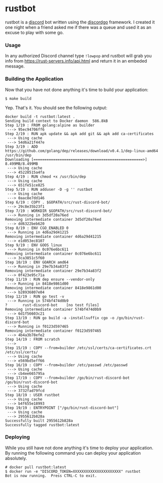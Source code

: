 # rustbot
 
rustbot is a [discord](https://discordapp.com/) bot written using the [discordgo](https://github.com/bwmarrin/discordgo) framework. I created it one night when a friend asked me if there was a queue and used it as an excuse to play with some go.

### Usage

In any authorized Discord channel type `!lowpop` and rustbot will grab you info from https://rust-servers.info/api.html and return it in an embeded message.

### Building the Application

Now that you have not done anything it's time to build your application:

```
$ make build
```

Yep. That's it. You should see the following output:

```
docker build -t rustbot:latest .
Sending build context to Docker daemon  586.8kB
Step 1/19 : FROM golang:alpine as builder
 ---> 95ec94706ff6
Step 2/19 : RUN apk update && apk add git && apk add ca-certificates
 ---> Using cache
 ---> 54d6a21f447e
Step 3/19 : ADD https://github.com/golang/dep/releases/download/v0.4.1/dep-linux-amd64 /usr/bin/dep
Downloading [==================================================>]  8.499MB/8.499MB
 ---> Using cache
 ---> 45228515a4fa
Step 4/19 : RUN chmod +x /usr/bin/dep
 ---> Using cache
 ---> 651fe51ce825
Step 5/19 : RUN adduser -D -g '' rustbot
 ---> Using cache
 ---> 0aac8e7dd146
Step 6/19 : COPY . $GOPATH/src/rust-discord-bot/
 ---> 29c8e35b23f1
Step 7/19 : WORKDIR $GOPATH/src/rust-discord-bot/
 ---> Running in 3d5df20a76ed
Removing intermediate container 3d5df20a76ed
 ---> dd6322beb620
Step 8/19 : ENV CGO_ENABLED 0
 ---> Running in 4d6a29d41215
Removing intermediate container 4d6a29d41215
 ---> e1d053ec8107
Step 9/19 : ENV GOOS linux
 ---> Running in 0c076e6bc611
Removing intermediate container 0c076e6bc611
 ---> 3ca3851c5f60
Step 10/19 : ENV GOARCH amd64
 ---> Running in 29e7b34a83f2
Removing intermediate container 29e7b34a83f2
 ---> 0f423e95c71a
Step 11/19 : RUN dep ensure --vendor-only
 ---> Running in 8418e9861d00
Removing intermediate container 8418e9861d00
 ---> b28936807e04
Step 12/19 : RUN go test -v
 ---> Running in 574bf474d0b9
?   	rust-discord-bot	[no test files]
Removing intermediate container 574bf474d0b9
 ---> 6d1f56603c21
Step 13/19 : RUN go build -a -installsuffix cgo -o /go/bin/rust-discord-bot
 ---> Running in f0123d597465
Removing intermediate container f0123d597465
 ---> 4b4a3b78efe2
Step 14/19 : FROM scratch
 ---> 
Step 15/19 : COPY --from=builder /etc/ssl/certs/ca-certificates.crt /etc/ssl/certs/
 ---> Using cache
 ---> e569bd5eff66
Step 16/19 : COPY --from=builder /etc/passwd /etc/passwd
 ---> Using cache
 ---> cb4ee665795a
Step 17/19 : COPY --from=builder /go/bin/rust-discord-bot /go/bin/rust-discord-bot
 ---> Using cache
 ---> 3732fad79fcd
Step 18/19 : USER rustbot
 ---> Using cache
 ---> b4f655e18993
Step 19/19 : ENTRYPOINT ["/go/bin/rust-discord-bot"]
 ---> Using cache
 ---> 2955612b828a
Successfully built 2955612b828a
Successfully tagged rustbot:latest
```

### Deploying

While you still have not done anything it's time to deploy your application. By running the following command you can deploy your application absolutely.

```
# docker pull rustbot:latest
$ docker run -e "DISCORD_TOKEN=XXXXXXXXXXXXXXXXXXXXXX" rustbot
Bot is now running.  Press CTRL-C to exit.
```

